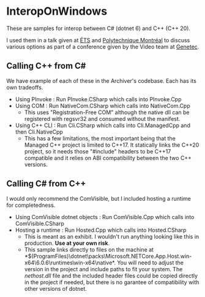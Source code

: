 # InteropOnWindows
These are samples for interop between C# (dotnet 6) and C++ (C++ 20).

I used them in a talk given at [ÉTS](https://www.etsmtl.ca/) and [Polytechnique Montréal](https://www.polymtl.ca/) to discuss various options as part of a conference given by the Video team at [Genetec](https://www.genetec.com/).

## Calling C++ from C#
We have example of each of these in the Archiver's codebase. Each has its own tradeoffs.

- Using PInvoke : Run PInvoke.CSharp which calls into PInvoke.Cpp
- Using COM : Run NativeCom.CSharp which calls into NativeCom.Cpp
  - This uses "Registration-Free COM" although the native dll can be registered with regsvr32 and consumed without the manifest.
- Using C++ CLI : Run Cli.CSharp which calls into Cli.ManagedCpp and then Cli.NativeCpp
  - This has a few limitations, the most important being that the Managed C++ project is limited to C++17. It statically links the C++20 project, so it needs those "#include" headers to be C++17 compatible and it relies on ABI compatibility between the two C++ versions.

## Calling C# from C++
I would only recommend the ComVisible, but I included hosting a runtime for completedness.

- Using ComVisible dotnet objects : Run ComVisible.Cpp which calls into ComVisible.CSharp
- Hosting a runtime : Run Hosted.Cpp which calls into Hosted.CSharp
  - This is meant as an exhibit. I wouldn't run anything looking like this in production. **Use at your own risk**.
  - This sample links directly to files on the machine at *$(ProgramFiles)\dotnet\packs\Microsoft.NETCore.App.Host.win-x64\6.0.6\runtimes\win-x64\native\*. You will need to adjust the version in the project and include paths to fit your system. The *nethost.dll* file and the included header files could be copied directly in the project if needed, but there is no garantee of compatibility with other versions of dotnet.
